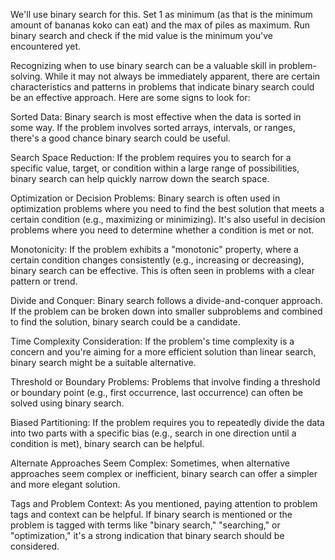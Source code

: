 We'll use binary search for this. Set 1 as minimum (as that is the minimum amount of bananas koko can eat) and the max of piles as maximum. Run binary search and check if the mid value is the minimum you've encountered yet.​


Recognizing when to use binary search can be a valuable skill in problem-solving. While it may not always be immediately apparent, there are certain characteristics and patterns in problems that indicate binary search could be an effective approach. Here are some signs to look for:

Sorted Data: Binary search is most effective when the data is sorted in some way. If the problem involves sorted arrays, intervals, or ranges, there's a good chance binary search could be useful.

Search Space Reduction: If the problem requires you to search for a specific value, target, or condition within a large range of possibilities, binary search can help quickly narrow down the search space.

Optimization or Decision Problems: Binary search is often used in optimization problems where you need to find the best solution that meets a certain condition (e.g., maximizing or minimizing). It's also useful in decision problems where you need to determine whether a condition is met or not.

Monotonicity: If the problem exhibits a "monotonic" property, where a certain condition changes consistently (e.g., increasing or decreasing), binary search can be effective. This is often seen in problems with a clear pattern or trend.

Divide and Conquer: Binary search follows a divide-and-conquer approach. If the problem can be broken down into smaller subproblems and combined to find the solution, binary search could be a candidate.

Time Complexity Consideration: If the problem's time complexity is a concern and you're aiming for a more efficient solution than linear search, binary search might be a suitable alternative.

Threshold or Boundary Problems: Problems that involve finding a threshold or boundary point (e.g., first occurrence, last occurrence) can often be solved using binary search.

Biased Partitioning: If the problem requires you to repeatedly divide the data into two parts with a specific bias (e.g., search in one direction until a condition is met), binary search can be helpful.

Alternate Approaches Seem Complex: Sometimes, when alternative approaches seem complex or inefficient, binary search can offer a simpler and more elegant solution.

Tags and Problem Context: As you mentioned, paying attention to problem tags and context can be helpful. If binary search is mentioned or the problem is tagged with terms like "binary search," "searching," or "optimization," it's a strong indication that binary search should be considered.
